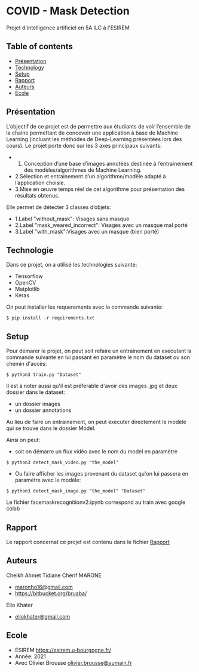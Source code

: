 # COVID - Mask Detection

Projet d'intelligence artificiel en 5A ILC à l'ESIREM

## Table of contents
* [Présentation](#présentation)
* [Technology](#technology)
* [Setup](#setup)
* [Rapport](#rapport)
* [Auteurs](#auteurs)
* [Ecole](#Ecole)


## Présentation

L’objectif de ce projet est de permettre aux étudiants de voir l’ensemble de la chaine permettant  de  concevoir  une  application  à  base  de  Machine  Learning  (incluant  les méthodes de Deep-Learning présentées lors des cours). 
Le projet porte donc sur les 3 axes principaux suivants:
* 1. Conception  d’une  base  d’images  annotées  destinée  à  l’entrainement  des modèles/algorithmes de Machine Learning.
* 2.Sélection  et  entrainement  d’un  algorithme/modèle  adapté  à  l’application choisie.
* 3.Mise en œuvre temps réel de cet algorithme pour présentation des résultats obtenus.

Elle permet de détecter 3 classes d’objets:
* 1.Label "without_mask": Visages sans masque
* 2.Label "mask_weared_incorrect": Visages avec un masque mal porté
* 3.Label "with_mask":Visages avec un masque (bien porté)


## Technologie
Dans ce projet, on a utilisé les technologies suivante:
* Tensorflow
* OpenCV
* Matplotlib
* Keras

On peut installer les requerements avec la commande suivante:

```
$ pip install -r requirements.txt
```

## Setup
Pour demarer le projet, on peut soit refaire un entrainement en executant la commande suivante en lui passant en paramètre le nom du dataset ou son chemin d'accès:
```
$ python3 train.py "Dataset" 
```
Il est à noter aussi qu'il est préferable d'avoir des images .jpg et deux dossier dans le dataset:
* un dossier images 
* un dossier annotations

Au lieu de faire un entrainement, on peut executer directement le modèle qui se trouve dans le dossier Model.

Ainsi on peut:

* soit on démarre un flux vidéo avec le nom du model en paramètre
```
$ python3 detect_mask_video.py "the_model" 
```

* Ou faire afficher les images provenant du dataset qu'on lui passera en paramètre avec le modèle:
```
$ python3 detect_mask_image.py "the_model" "Dataset"
```

Le fichier facemaskrecognitionv2.ipynb correspond au train avec google colab

## Rapport
Le rapport concernat ce projet est contenu dans le fichier [Rapport](https://github.com/bruaba/mask_detection/blob/main/Rapport.pdf)

## Auteurs
Cheikh Ahmet Tidiane Chérif MARONE 
* maronho16@gmail.com 
* https://bitbucket.org/bruaba/

Elio Khater
* eliokhater@gmail.com




## Ecole
* ESIREM https://esirem.u-bourgogne.fr/
* Année: 2021
* Avec Olivier Brousse olivier.brousse@yumain.fr

